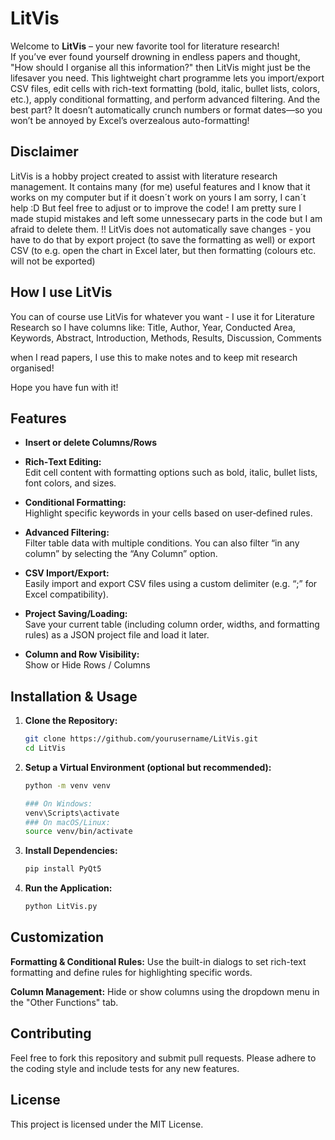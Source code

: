 # LitVis

Welcome to **LitVis** – your new favorite tool for literature research!  
If you’ve ever found yourself drowning in endless papers and thought, "How should I organise all this information?" then LitVis might just be the lifesaver you need. This lightweight chart programme lets you import/export CSV files, edit cells with rich-text formatting (bold, italic, bullet lists, colors, etc.), apply conditional formatting, and perform advanced filtering. And the best part? It doesn’t automatically crunch numbers or format dates—so you won’t be annoyed by Excel’s overzealous auto-formatting!


## Disclaimer
LitVis is a hobby project created to assist with literature research management. It contains many (for me) useful features and I know that it works on my computer but if it doesn´t work on yours I am sorry, I can´t help :D 
But feel free to adjust or to improve the code! I am pretty sure I made stupid mistakes and left some unnessecary parts in the code but I am afraid to delete them.
!! LitVis does not automatically save changes - you have to do that by export project (to save the formatting as well) or export CSV (to e.g. open the chart in Excel later, but then formatting (colours etc. will not be exported)

## How I use LitVis 
You can of course use LitVis for whatever you want - I use it for Literature Research so I have columns like: 
Title, Author, Year, Conducted Area, Keywords, Abstract, Introduction, Methods, Results, Discussion, Comments 

when I read papers, I use this to make notes and to keep mit research organised!

Hope you have fun with it!


## Features

- **Insert or delete Columns/Rows**

- **Rich‑Text Editing:**  
  Edit cell content with formatting options such as bold, italic, bullet lists, font colors, and sizes.

- **Conditional Formatting:**  
  Highlight specific keywords in your cells based on user‑defined rules.

- **Advanced Filtering:**  
  Filter table data with multiple conditions. You can also filter “in any column” by selecting the “Any Column” option.

- **CSV Import/Export:**  
  Easily import and export CSV files using a custom delimiter (e.g. “;” for Excel compatibility).

- **Project Saving/Loading:**  
  Save your current table (including column order, widths, and formatting rules) as a JSON project file and load it later.

- **Column and Row Visibility:**  
  Show or Hide Rows / Columns

## Installation & Usage

1. **Clone the Repository:**

   ```bash
   git clone https://github.com/yourusername/LitVis.git
   cd LitVis

2. **Setup a Virtual Environment (optional but recommended):**
   
     ```bash
    python -m venv venv
     
    ### On Windows:
    venv\Scripts\activate
    ### On macOS/Linux:
    source venv/bin/activate

     
3. **Install Dependencies:**

     ```bash
    pip install PyQt5   
    
4. **Run the Application:**

    ```bash
    python LitVis.py

## Customization
**Formatting & Conditional Rules:**
Use the built-in dialogs to set rich-text formatting and define rules for highlighting specific words.

**Column Management:**
Hide or show columns using the dropdown menu in the "Other Functions" tab.

## Contributing
Feel free to fork this repository and submit pull requests. Please adhere to the coding style and include tests for any new features.

## License
This project is licensed under the MIT License.
